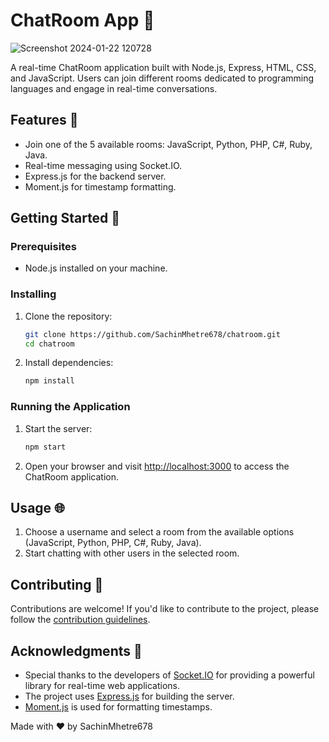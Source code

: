 
# ChatRoom App 🚀

![Screenshot 2024-01-22 120728](https://github.com/SachinMhetre678/Chit-Chat-Hub/assets/138901374/45d41447-30e0-4e9a-a62c-63d8e71acb50)

A real-time ChatRoom application built with Node.js, Express, HTML, CSS, and JavaScript. Users can join different rooms dedicated to programming languages and engage in real-time conversations.

## Features 🌟

- Join one of the 5 available rooms: JavaScript, Python, PHP, C#, Ruby, Java.
- Real-time messaging using Socket.IO.
- Express.js for the backend server.
- Moment.js for timestamp formatting.

## Getting Started 🚀

### Prerequisites

- Node.js installed on your machine.

### Installing

1. Clone the repository:

   ```bash
   git clone https://github.com/SachinMhetre678/chatroom.git
   cd chatroom
   ```

2. Install dependencies:

   ```bash
   npm install
   ```

### Running the Application

1. Start the server:

   ```bash
   npm start
   ```

2. Open your browser and visit [http://localhost:3000](http://localhost:3000) to access the ChatRoom application.

## Usage 🌐

1. Choose a username and select a room from the available options (JavaScript, Python, PHP, C#, Ruby, Java).
2. Start chatting with other users in the selected room.

## Contributing 🤝

Contributions are welcome! If you'd like to contribute to the project, please follow the [contribution guidelines](CONTRIBUTING.md).

## Acknowledgments 🙏

- Special thanks to the developers of [Socket.IO](https://socket.io/) for providing a powerful library for real-time web applications.
- The project uses [Express.js](https://expressjs.com/) for building the server.
- [Moment.js](https://momentjs.com/) is used for formatting timestamps.

Made with ❤️ by SachinMhetre678




